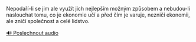 
Nepodaří-li se jim ale využít jich nejlepším možným způsobem a nebudou-li naslouchat tomu, co je ekonomie učí a před čím je varuje, nezničí ekonomii, ale zničí společnost a celé lidstvo.

[🔊 Poslechnout audio](/data/7-paragraphs/audio/chapter_169/para_008-Nepoda-li-se-jim-ale-vyut-jich-nejlepm-mon.mp3)
